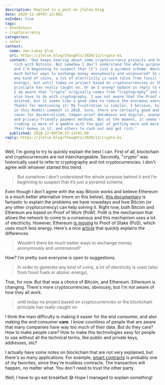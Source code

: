 ```yaml
---
description: Replied to a post on jlelse.blog
date: 2020-12-10T07:13:00Z
noIndex: true
tags:
- blockchain
- cryptocurrency
categories:
- notes
context:
  name: Jan-Lukas Else
  url: https://jlelse.blog/thoughts/2020/12/crypto-bs
  content: 'One keeps hearing about some cryptocurrency projects and how people got
    rich with Bitcoin. But somehow I don’t understand the whole purpose behind it
    and I’m beginning to suspect that it’s just a pyramid scheme. Wouldn’t there be
    much better ways to exchange money anonymously and uncensored? In order to generate
    any kind of coins, a lot of electricity is used (also from fossil fuels or atomic
    energy), but until today no project based on cryptocurrencies or the blockchain
    principle has really caught on. Or am I wrong? Update in reply to Henrique Dias:
    I am aware that “crypto” originally comes from “cryptography” and cryptocurrencies
    also have to do with cryptography. I was not aware that the Proof of Stake concept
    existed, but it seems like a good idea to reduce the enormous energy consumption.
    Thanks for mentioning it! My frustration is similar, I believe, to that posted
    in this Reddit comment in 2018. Sure, there are certainly good and useful use
    cases for decentralized, tamper-proof databases and digital, anonymous, uncensored
    and privacy-friendly payment methods. But at the moment, it seems to me that cryptocurrency
    trading is more of a gamble with the goal of getting more and more people to invest
    their money in it, and others to cash out and get rich.'
  published: 2020-12-09T20:37:13+01:00
reply: https://jlelse.blog/thoughts/2020/12/crypto-bs
---
```


Well, I'm going to try to quickly explain the best I can. First of all, blockchain and cryptocurrencies are not interchangeable. Secondly, "crypto" was historically used to refer to cryptography and not cryptocurrencies. I don't agree with whoever started this trend.

> But somehow I don’t understand the whole purpose behind it and I’m beginning to suspect that it’s just a pyramid scheme.

Even though I don't agree with the way Bitcoin works and believe Ethereum is a much better alternative (more on this below), [this documentary](https://vimeo.com/ondemand/bitcoin) is fantastic to explain the problems we have nowadays and how Bitcoin (or any other cryptocurrency) can help solving it. Right now, both Bitcoin and Ethereum are based on Proof of Work (PoW). PoW is the mechanism that allows the network to come to a consensus and this mechanism uses a lot of electricity. However, Ethereum [is moving](https://ethereum.org/en/developers/docs/consensus-mechanisms/pos/) to Proof of Stake (PoS), which uses much less energy. Here's a nice [article](https://www.exodus.io/blog/proof-of-work-vs-proof-of-stake/) that quickly explains the differences.

> Wouldn’t there be much better ways to exchange money anonymously and uncensored?

How? I'm pretty sure everyone is open to suggestions.

> In order to generate any kind of coins, a lot of electricity is used (also from fossil fuels or atomic energy),

True, for now. But that was a choice of Bitcoin, and Ethereum. Ethereum is changing. There's more cryptocurrencies, obviously, but I'm not aware of how they all work.

> until today no project based on cryptocurrencies or the blockchain principle has really caught on

I think the main difficulty is making it easier for the end consumer, and also making the end consumer **care**. I know countless of people that are aware that many companies have way too much of their data. But do they care? How to make people care? How to make this technologies easy for people to use without all the technical terms, like public and private keys, addresses, etc?

I actually have some notes on blockchain that are not very explained, but there's so many applications. For example, [smart contracts](https://en.wikipedia.org/wiki/Smart_contract) is probably one of my favorites, since they're trustless contracts. The transaction will happen, no matter what. You don't need to trust the other party.

Well, I have to go eat breakfast 😅 Hope I managed to explain something!
